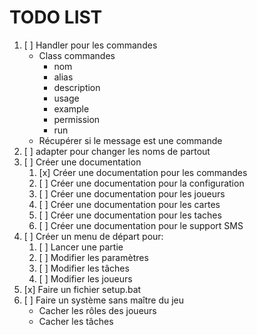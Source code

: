 # TODO LIST

1. [ ] Handler pour les commandes 
   - Class commandes
     - nom
     - alias
     - description
     - usage
     - example
     - permission
     - run
   - Récupérer si le message est une commande
2. [ ] adapter pour changer les noms de partout
3. [ ] Créer une documentation
   1. [x] Créer une documentation pour les commandes
   2. [ ] Créer une documentation pour la configuration
   3. [ ] Créer une documentation pour les joueurs
   4. [ ] Créer une documentation pour les cartes
   5. [ ] Créer une documentation pour les taches
   6. [ ] Créer une documentation pour le support SMS
4. [ ] Créer un menu de départ pour:
   1. [ ] Lancer une partie
   2. [ ] Modifier les paramètres
   3. [ ] Modifier les tâches
   4. [ ] Modifier les joueurs
5. [x] Faire un fichier setup.bat
6. [ ] Faire un système sans maître du jeu
   - Cacher les rôles des joueurs
   - Cacher les tâches
